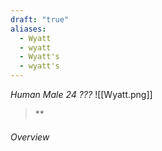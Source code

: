 ```yaml
---
draft: "true"
aliases:
  - Wyatt
  - wyatt
  - Wyatt's
  - wyatt's
---
```

*Human Male 24 ???*
![[Wyatt.png]]
> **
###### Overview